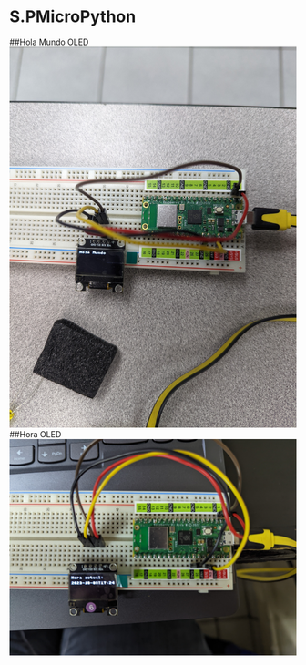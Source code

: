 # S.PMicroPython
##Hola Mundo OLED
![HolaMundoOLED](PXL_20231006_004844207.jpg)
##Hora OLED
![HolaMundoOLED](PXL_20231010_002613554.jpg)
